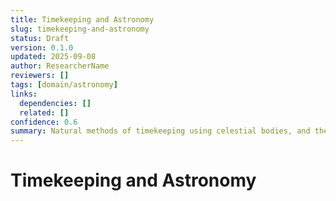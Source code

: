```yaml
---
title: Timekeeping and Astronomy
slug: timekeeping-and-astronomy
status: Draft
version: 0.1.0
updated: 2025-09-08
author: ResearcherName
reviewers: []
tags: [domain/astronomy]
links:
  dependencies: []
  related: []
confidence: 0.6
summary: Natural methods of timekeeping using celestial bodies, and their use in navigation.
---
```


# Timekeeping and Astronomy

